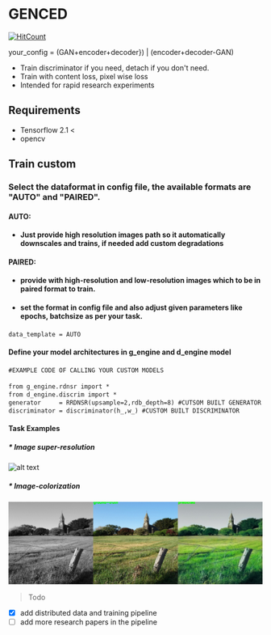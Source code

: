 # GENCED
[![HitCount](http://hits.dwyl.com/anish9/GENCED.svg)](http://hits.dwyl.com/anish9/GENCED)

your_config = (GAN+encoder+decoder}) | (encoder+decoder-GAN)
* Train discriminator if you need, detach if you don't need.
* Train with content loss, pixel wise loss
* Intended for rapid research experiments

## Requirements
* Tensorflow 2.1 <
* opencv

## Train custom
### Select the dataformat in config file, the available formats are "AUTO" and "PAIRED".
#### AUTO:
* #### Just provide high resolution images path so it automatically downscales and trains, if needed add custom degradations
#### PAIRED:
* #### provide with high-resolution and low-resolution images which to be in paired format to train. 
* ####  set the format in config file and also adjust given parameters like epochs, batchsize as per your task.

``` 
data_template = AUTO
``` 
#### Define your model architectures in g_engine and d_engine model
``` 
#EXAMPLE CODE OF CALLING YOUR CUSTOM MODELS

from g_engine.rdnsr import *
from d_engine.discrim import *
generator     = RRDNSR(upsample=2,rdb_depth=8) #CUTSOM BUILT GENERATOR
discriminator = discriminator(h_,w_) #CUSTOM BUILT DISCRIMINATOR
``` 

#### Task Examples
##### * Image super-resolution
![alt text](https://github.com/anish9/Image_2_Image/blob/master/asset/i1.png)

##### * Image-colorization
![alt text](https://github.com/anish9/GENCED/blob/master/asset/pci.jpg)

> Todo
- [x] add distributed data and training pipeline
- [ ] add more research papers in the pipeline
